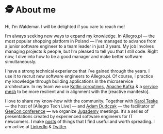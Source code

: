 🕵️ About me
===
Hi, I’m Waldemar. I will be delighted if you care to reach me! 

I’m always seeking new ways to expand my knowledge. In [Allegro.pl] — the most popular shopping platform in Poland — I’ve managed to advance from a junior software engineer to a team leader in just 3 years. 
My job involves managing projects & people, but I’m pleased to tell you that I still code. Right now, I dive into how to be a good manager and make better software simultaneously.

I have a strong technical experience that I’ve gained through the years. I use it to recruit new software engineers to Allegro.pl. 
Of course, I practice my knowledge through building applications in the microservice architecture. 
In my team we use [Kotlin coroutines], [Apache Kafka] & a [service mesh] to be more resilient and in alignment with the [reactive manifesto].

I love to share my know-how with the community. Together with [Karol Teske] — the host of [Allegro Tech Live] — and [Adam Dudczak] — the facilitator of [GeeCon conference] — we organize [Jugademy] meetings. 
It’s a series of presentations created by experienced software engineers for IT newcomers. I make [posts] of things that I find useful and worth spreading. I am active at [LinkedIn] & [Twitter].

[Allegro.pl]: https://allegro.pl/
[the most popular shopping platform in Poland]: https://about.allegro.eu/who-we-are/at-a-glance
[Kotlin coroutines]: https://kotlinlang.org/docs/coroutines-overview.html
[Apache Kafka]: https://kafka.apache.org/
[service mesh]: https://github.com/allegro/envoy
[Karol Teske]: https://www.linkedin.com/in/karol-teske/
[Adam Dudczak]: https://twitter.com/maneo
[GeeCon conference]: https://geecon.org/
[Jugademy]: https://jugademy.github.io/
[posts]: https://blog.wpanas.eu/
[LinkedIn]: https://www.linkedin.com/in/w-panas/
[Twitter]: https://twitter.com/PanasWaldemar

